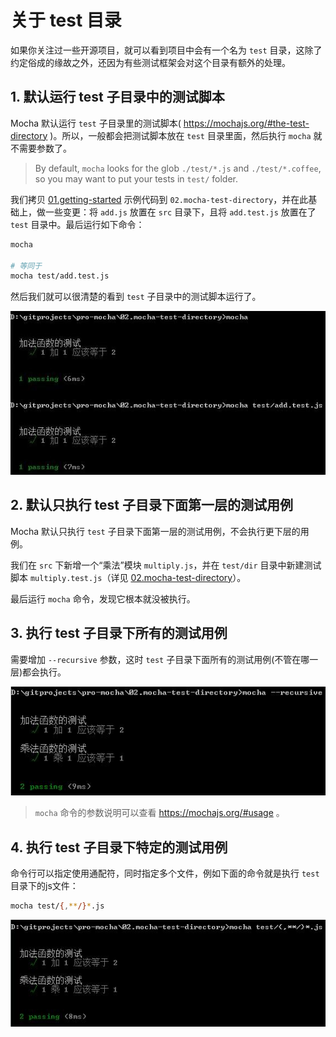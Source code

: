 # 关于 test 目录

如果你关注过一些开源项目，就可以看到项目中会有一个名为 `test` 目录，这除了约定俗成的缘故之外，还因为有些测试框架会对这个目录有额外的处理。

## 1. 默认运行 test 子目录中的测试脚本

Mocha 默认运行 `test` 子目录里的测试脚本( https://mochajs.org/#the-test-directory )。所以，一般都会把测试脚本放在 `test` 目录里面，然后执行 `mocha` 就不需要参数了。

> By default, `mocha` looks for the glob `./test/*.js` and `./test/*.coffee`, so you may want to put your tests in `test/` folder.


我们拷贝 [01.getting-started] 示例代码到 `02.mocha-test-directory`，并在此基础上，做一些变更：将 `add.js` 放置在 `src` 目录下，且将 `add.test.js` 放置在了 `test` 目录中。最后运行如下命令：

```bash
mocha

# 等同于
mocha test/add.test.js
```

然后我们就可以很清楚的看到 `test` 子目录中的测试脚本运行了。

![](/assets/mocha-test-directory-1.jpg)

## 2. 默认只执行 test 子目录下面第一层的测试用例

Mocha 默认只执行 `test` 子目录下面第一层的测试用例，不会执行更下层的用例。

我们在 `src` 下新增一个“乘法”模块 `multiply.js`，并在 `test/dir` 目录中新建测试脚本 `multiply.test.js`（详见 [02.mocha-test-directory]）。

最后运行 `mocha` 命令，发现它根本就没被执行。

## 3. 执行 test 子目录下所有的测试用例

需要增加 `--recursive` 参数，这时 `test` 子目录下面所有的测试用例(不管在哪一层)都会执行。

![](/assets/mocha-test-directory-recursive.jpg)

> `mocha` 命令的参数说明可以查看 https://mochajs.org/#usage 。

## 4. 执行 test 子目录下特定的测试用例

命令行可以指定使用通配符，同时指定多个文件，例如下面的命令就是执行 `test` 目录下的js文件：

```bash
mocha test/{,**/}*.js
```

![](/assets/mocha-test-directory-glob.jpg)


[01.getting-started]: https://github.com/helinjiang/pro-mocha/tree/master/01.getting-started
[02.mocha-test-directory]: https://github.com/helinjiang/pro-mocha/tree/master/02.mocha-test-directory